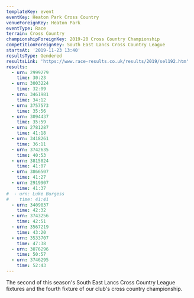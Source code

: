 ```yaml
---
templateKey: event
eventKey: Heaton Park Cross Country
venueForeignKey: Heaton Park
eventType: Race
terrain: Cross Country
championshipForeignKey: 2019-20 Cross Country Championship
competitionForeignKey: South East Lancs Cross Country League
startsAt: '2019-11-23 13:40'
resultsType: Gendered
resultsLink: 'https://www.race-results.co.uk/results/2019/sel192.htm'
results:
  - urn: 2999279
    time: 30:23
  - urn: 3003224
    time: 32:09
  - urn: 3461981
    time: 34:12
  - urn: 3757573
    time: 35:56
  - urn: 3094437
    time: 35:59
  - urn: 2781287
    time: 41:18
  - urn: 3418261
    time: 36:11
  - urn: 3742635
    time: 40:53
  - urn: 3815824
    time: 41:07
  - urn: 3866507
    time: 41:27
  - urn: 2919907
    time: 41:37
#  - urn: Luke Burgess
#    time: 41:41
  - urn: 3409837
    time: 42:32
  - urn: 3743256
    time: 42:51
  - urn: 3567219
    time: 43:20
  - urn: 3533707
    time: 47:38
  - urn: 3876296
    time: 50:57
  - urn: 3746295
    time: 52:43
---
```

The second of this season's South East Lancs Cross Country League fixtures and
the fourth fixture of our club's cross country championship.
